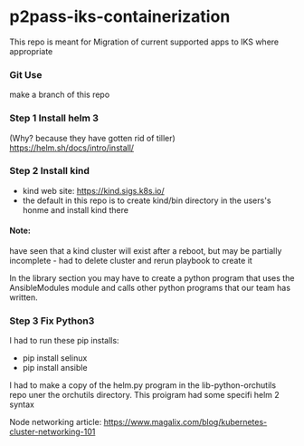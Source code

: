 # p2pass-iks-containerization
This repo is meant for Migration of current supported apps to IKS where appropriate

### Git Use
make a branch of this repo

### Step 1 Install helm 3 
(Why? because they have gotten rid of tiller)
https://helm.sh/docs/intro/install/

### Step 2 Install kind
 - kind web site: https://kind.sigs.k8s.io/
 - the default in this repo is to create kind/bin directory in the users's honme and install kind there

#### Note: 
have seen that a kind cluster will exist after a reboot, but may be partially incomplete - had to delete cluster and rerun playbook to create it

In the library section you may have to create a python program that uses the AnsibleModules module and calls other python programs that our team has written.

### Step 3 Fix Python3
I had to run these pip installs:
 - pip install selinux
 - pip install ansible

I had to make a copy of the helm.py program in the lib-python-orchutils repo uner the orchutils directory.  This proigram had some specifi helm 2 syntax


Node networking article:
https://www.magalix.com/blog/kubernetes-cluster-networking-101
